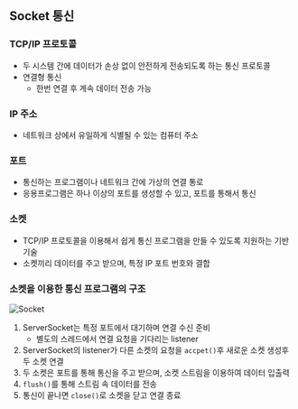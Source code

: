 ## Socket 통신

### TCP/IP 프로토콜

- 두 시스템 간에 데이터가 손상 없이 안전하게 전송되도록 하는 통신 프로토콜
- 연결형 통신
    - 한번 연결 후 계속 데이터 전송 가능

### IP 주소

- 네트워크 상에서 유일하게 식별될 수 있는 컴퓨터 주소

### 포트

- 통신하는 프로그램이나 네트워크 간에 가상의 연결 통로
- 응용프로그램은 하나 이상의 포트를 생성할 수 있고, 포트를 통해서 통신

### 소켓

- TCP/IP 프로토콜을 이용해서 쉽게 통신 프로그램을 만들 수 있도록 지원하는 기반 기술
- 소켓끼리 데이터를 주고 받으며, 특정 IP 포트 번호와 결합

### 소켓을 이용한 통신 프로그램의 구조

![Socket](https://github.com/boseungk/TIL/assets/95980754/ed84bc3a-50e0-42f7-9dab-33d6e47d6c11)

1. ServerSocket는 특정 포트에서 대기하며 연결 수신 준비
    - 별도의 스레드에서 연결 요청을 기다리는 listener
2. ServerSocket의 listener가 다른 소켓의 요청을 `accpet()`후 새로운 소켓 생성후 두 소켓 연결
3. 두 소켓은 포트를 통해 통신을 주고 받으며, 소켓 스트림을 이용하여 데이터 입출력
4. `flush()`를 통해 스트림 속 데이터를 전송
5. 통신이 끝나면 `close()`로 소켓을 닫고 연결 종료
